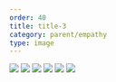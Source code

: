 ```yaml
---
order: 40
title: title-3
category: parent/empathy
type: image
---
```


![](https://alacolang.ir/kolbeh/static/images/empathy-corona-poem-1.webp)
![](https://alacolang.ir/kolbeh/static/images/empathy-corona-poem-2.webp)
![](https://alacolang.ir/kolbeh/static/images/empathy-corona-poem-3.webp)
![](https://alacolang.ir/kolbeh/static/images/empathy-corona-poem-4.webp)
![](https://alacolang.ir/kolbeh/static/images/empathy-corona-poem-5.webp)
![](https://alacolang.ir/kolbeh/static/images/empathy-corona-poem-6.webp)
